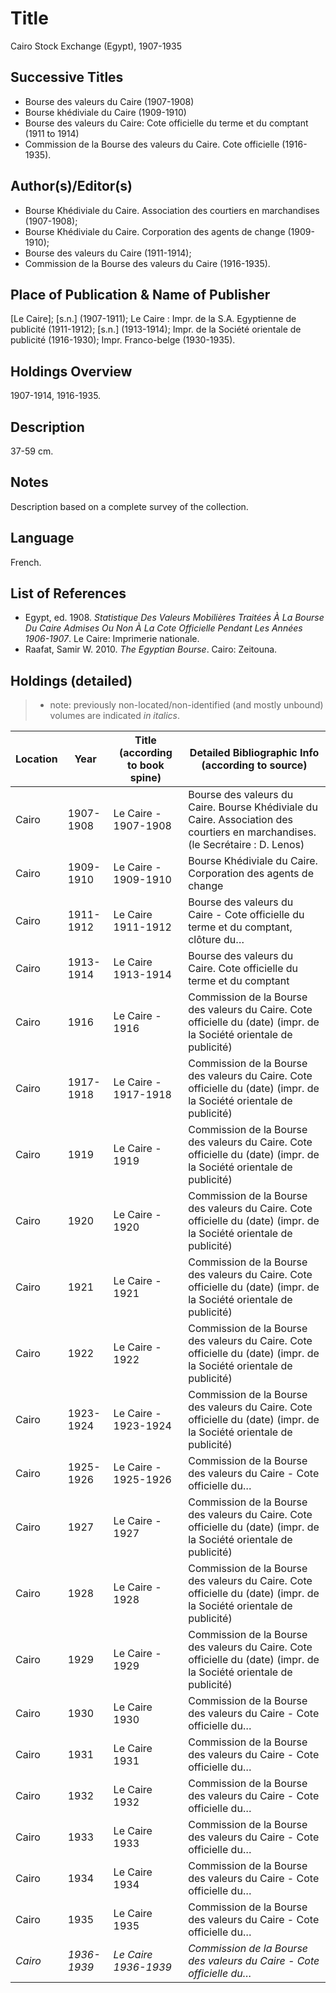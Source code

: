 # Title
Cairo Stock Exchange (Egypt), 1907-1935

## Successive Titles
* Bourse des valeurs du Caire (1907-1908)
* Bourse khédiviale du Caire (1909-1910)
* Bourse des valeurs du Caire: Cote officielle du terme et du comptant (1911 to 1914) 
* Commission de la Bourse des valeurs du Caire. Cote officielle (1916-1935).

## Author(s)/Editor(s)
* Bourse Khédiviale du Caire. Association des courtiers en marchandises (1907-1908);
* Bourse Khédiviale du Caire. Corporation des agents de change (1909-1910);
* Bourse des valeurs du Caire (1911-1914);
* Commission de la Bourse des valeurs du Caire (1916-1935).

## Place of Publication & Name of Publisher
[Le Caire]; [s.n.] (1907-1911);  Le Caire : Impr. de la S.A. Egyptienne de publicité (1911-1912);  [s.n.] (1913-1914);  Impr. de la Société orientale de publicité (1916-1930);  Impr. Franco-belge (1930-1935).

## Holdings Overview
1907-1914, 1916-1935.

## Description
37-59 cm.

## Notes
Description based on a complete survey of the collection.

## Language
French.

## List of References
* Egypt, ed. 1908. *Statistique Des Valeurs Mobilières Traitées À La Bourse Du Caire Admises Ou Non À La Cote Officielle Pendant Les Années 1906-1907*. Le Caire: Imprimerie nationale.
* Raafat, Samir W. 2010. *The Egyptian Bourse*. Cairo: Zeitouna.

## Holdings (detailed)

> * note: previously non-located/non-identified (and mostly unbound) volumes are indicated *in italics*.

| Location | Year      | Title (according to book spine) | Detailed Bibliographic Info (according to source)                                                                              |
|----------|-----------|---------------------------------|--------------------------------------------------------------------------------------------------------------------------------|
| Cairo    | 1907-1908 | Le Caire - 1907-1908            | Bourse des valeurs du Caire. Bourse Khédiviale du Caire. Association des courtiers en marchandises. (le Secrétaire : D. Lenos) |
| Cairo    | 1909-1910 | Le Caire - 1909-1910            | Bourse Khédiviale du Caire. Corporation des agents de change                                                                   |
| Cairo    | 1911-1912 | Le Caire 1911-1912              | Bourse des valeurs du Caire - Cote officielle du terme et du comptant, clôture du…                                             |
| Cairo    | 1913-1914 | Le Caire 1913-1914              | Bourse des valeurs du Caire. Cote officielle du terme et du comptant                                                           |
| Cairo    | 1916      | Le Caire - 1916                 | Commission de la Bourse des valeurs du Caire. Cote officielle du (date) (impr. de la Société orientale de publicité)           |
| Cairo    | 1917-1918 | Le Caire - 1917-1918            | Commission de la Bourse des valeurs du Caire. Cote officielle du (date) (impr. de la Société orientale de publicité)           |
| Cairo    | 1919      | Le Caire - 1919                 | Commission de la Bourse des valeurs du Caire. Cote officielle du (date) (impr. de la Société orientale de publicité)           |
| Cairo    | 1920      | Le Caire - 1920                 | Commission de la Bourse des valeurs du Caire. Cote officielle du (date) (impr. de la Société orientale de publicité)           |
| Cairo    | 1921      | Le Caire - 1921                 | Commission de la Bourse des valeurs du Caire. Cote officielle du (date) (impr. de la Société orientale de publicité)           |
| Cairo    | 1922      | Le Caire - 1922                 | Commission de la Bourse des valeurs du Caire. Cote officielle du (date) (impr. de la Société orientale de publicité)           |
| Cairo    | 1923-1924 | Le Caire - 1923-1924            | Commission de la Bourse des valeurs du Caire. Cote officielle du (date) (impr. de la Société orientale de publicité)           |
| Cairo    | 1925-1926 | Le Caire - 1925-1926            | Commission de la Bourse des valeurs du Caire - Cote officielle du…                                                             |
| Cairo    | 1927      | Le Caire - 1927                 | Commission de la Bourse des valeurs du Caire. Cote officielle du (date) (impr. de la Société orientale de publicité)           |
| Cairo    | 1928      | Le Caire - 1928                 | Commission de la Bourse des valeurs du Caire. Cote officielle du (date) (impr. de la Société orientale de publicité)           |
| Cairo    | 1929      | Le Caire - 1929                 | Commission de la Bourse des valeurs du Caire. Cote officielle du (date) (impr. de la Société orientale de publicité)           |
| Cairo    | 1930      | Le Caire 1930                   | Commission de la Bourse des valeurs du Caire - Cote officielle du…                                                             |
| Cairo    | 1931      | Le Caire 1931                   | Commission de la Bourse des valeurs du Caire - Cote officielle du…                                                             |
| Cairo    | 1932      | Le Caire 1932                   | Commission de la Bourse des valeurs du Caire - Cote officielle du…                                                             |
| Cairo    | 1933      | Le Caire 1933                   | Commission de la Bourse des valeurs du Caire - Cote officielle du…                                                             |
| Cairo    | 1934      | Le Caire 1934                   | Commission de la Bourse des valeurs du Caire - Cote officielle du…                                                             |
| Cairo    | 1935      | Le Caire 1935                   | Commission de la Bourse des valeurs du Caire - Cote officielle du…                                                             |
| *Cairo*    | *1936-1939*      | *Le Caire 1936-1939*                   | *Commission de la Bourse des valeurs du Caire - Cote officielle du…*                                                             |
